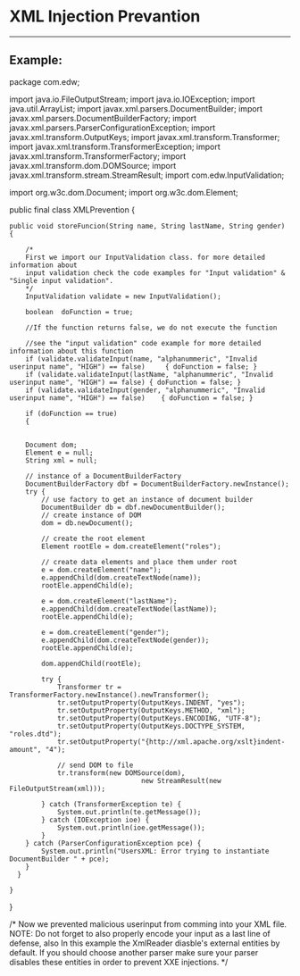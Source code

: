 # XML Injection Prevantion 
-------

## Example:


package com.edw;

import java.io.FileOutputStream;
import java.io.IOException;
import java.util.ArrayList;
import javax.xml.parsers.DocumentBuilder;
import javax.xml.parsers.DocumentBuilderFactory;
import javax.xml.parsers.ParserConfigurationException;
import javax.xml.transform.OutputKeys;
import javax.xml.transform.Transformer;
import javax.xml.transform.TransformerException;
import javax.xml.transform.TransformerFactory;
import javax.xml.transform.dom.DOMSource;
import javax.xml.transform.stream.StreamResult;
import com.edw.InputValidation; 

import org.w3c.dom.Document;
import org.w3c.dom.Element;

public final class XMLPrevention {

	public void storeFuncion(String name, String lastName, String gender)
    {
		
		/*
        First we import our InputValidation class. for more detailed information about 
        input validation check the code examples for "Input validation" & "Single input validation".
        */
        InputValidation validate = new InputValidation();

        boolean  doFunction = true;

        //If the function returns false, we do not execute the function

        //see the "input validation" code example for more detailed information about this function
        if (validate.validateInput(name, "alphanummeric", "Invalid userinput name", "HIGH") == false)     { doFunction = false; }
        if (validate.validateInput(lastName, "alphanummeric", "Invalid userinput name", "HIGH") == false) { doFunction = false; }
        if (validate.validateInput(gender, "alphanummeric", "Invalid userinput name", "HIGH") == false)    { doFunction = false; }

        if (doFunction == true)
        {
		
		
		Document dom;
	    Element e = null;
	    String xml = null;

	    // instance of a DocumentBuilderFactory
	    DocumentBuilderFactory dbf = DocumentBuilderFactory.newInstance();
	    try {
	        // use factory to get an instance of document builder
	        DocumentBuilder db = dbf.newDocumentBuilder();
	        // create instance of DOM
	        dom = db.newDocument();

	        // create the root element
	        Element rootEle = dom.createElement("roles");

	        // create data elements and place them under root
	        e = dom.createElement("name");
	        e.appendChild(dom.createTextNode(name));
	        rootEle.appendChild(e);

	        e = dom.createElement("lastName");
	        e.appendChild(dom.createTextNode(lastName));
	        rootEle.appendChild(e);

	        e = dom.createElement("gender");
	        e.appendChild(dom.createTextNode(gender));
	        rootEle.appendChild(e);

	        dom.appendChild(rootEle);

	        try {
	            Transformer tr = TransformerFactory.newInstance().newTransformer();
	            tr.setOutputProperty(OutputKeys.INDENT, "yes");
	            tr.setOutputProperty(OutputKeys.METHOD, "xml");
	            tr.setOutputProperty(OutputKeys.ENCODING, "UTF-8");
	            tr.setOutputProperty(OutputKeys.DOCTYPE_SYSTEM, "roles.dtd");
	            tr.setOutputProperty("{http://xml.apache.org/xslt}indent-amount", "4");

	            // send DOM to file
	            tr.transform(new DOMSource(dom), 
	                                 new StreamResult(new FileOutputStream(xml)));

	        } catch (TransformerException te) {
	            System.out.println(te.getMessage());
	        } catch (IOException ioe) {
	            System.out.println(ioe.getMessage());
	        }
	    } catch (ParserConfigurationException pce) {
	        System.out.println("UsersXML: Error trying to instantiate DocumentBuilder " + pce);
	    }
      }
	
    }
}

/*
Now we prevented malicious userinput from comming into your XML file.
NOTE: Do not forget to also properly encode your input as a last line of defense, 
      also In this example the XmlReader diasble's external entities by default.
      If you should choose another parser make sure your parser disables these entities 
      in order to prevent XXE injections.
  */

